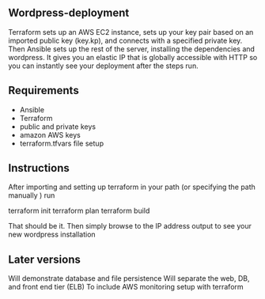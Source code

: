 ## **Wordpress-deployment**

Terraform sets up an AWS EC2 instance, sets up your key pair based on an imported public key (key.kp), and connects with a specified private key.
Then Ansible sets up the rest of the server, installing the dependencies and wordpress.
It gives you an elastic IP that is globally accessible with HTTP so you can instantly see your deployment after the steps run.

## Requirements

  - Ansible
  - Terraform
  - public and private keys
  - amazon AWS keys
  - terraform.tfvars file setup


## Instructions

After importing and setting up terraform in your path (or specifying the path manually )
run

terraform init
terraform plan
terraform build

That should be it. Then simply browse to the IP address output to see your new wordpress installation

## Later versions
 Will demonstrate database and file persistence
 Will separate the web, DB, and front end tier (ELB)
 To include AWS monitoring setup with terraform 
